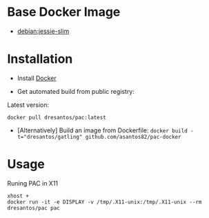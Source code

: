 # Base Docker Image

* [debian:jessie-slim](https://hub.docker.com/r/_/debian/)


# Installation

* Install [Docker](https://www.docker.com/)

* Get automated build from public registry:

Latest version:

`docker pull dresantos/pac:latest`

* [Alternatively] Build an image from Dockerfile: `docker build -t="dresantos/gatling" github.com/asantos82/pac-docker`

# Usage


Runing PAC in X11

```
xhost +
docker run -it -e DISPLAY -v /tmp/.X11-unix:/tmp/.X11-unix --rm dresantos/pac pac
```
